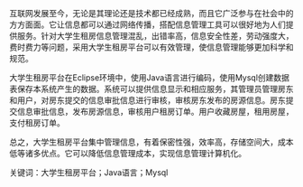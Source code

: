互联网发展至今，无论是其理论还是技术都已经成熟，而且它广泛参与在社会中的方方面面。它让信息都可以通过网络传播，搭配信息管理工具可以很好地为人们提供服务。针对大学生租房信息管理混乱，出错率高，信息安全性差，劳动强度大，费时费力等问题，采用大学生租房平台可以有效管理，使信息管理能够更加科学和规范。

大学生租房平台在Eclipse环境中，使用Java语言进行编码，使用Mysql创建数据表保存本系统产生的数据。系统可以提供信息显示和相应服务，其管理员管理房东和用户，对房东提交的信息审批信息进行审核，审核房东发布的房源信息。房东提交信息审批信息，发布房源信息，审核用户租房订单。用户收藏房屋，租用房屋，支付租房订单。

总之，大学生租房平台集中管理信息，有着保密性强，效率高，存储空间大，成本低等诸多优点。它可以降低信息管理成本，实现信息管理计算机化。

关键词：大学生租房平台；Java语言；Mysql
